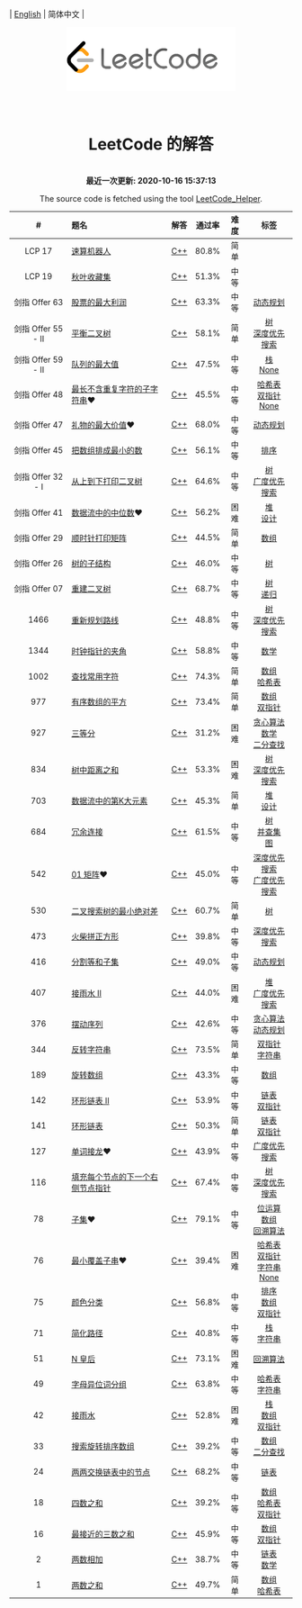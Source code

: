 
| [English](README_EN.md) | 简体中文 |

<p align="center"><img width="300" src="https://raw.githubusercontent.com/KivenCkl/LeetCode_Helper/master/imgs/leetcode-logo.png"></p>
<p align="center">
    <img src="https://img.shields.io/badge/用户-f1-driver-majia-blue.svg?" alt="">
    <img src="https://img.shields.io/badge/已解决-46/1829-blue.svg?" alt="">
    <img src="https://img.shields.io/badge/简单-10-green.svg?" alt="">
    <img src="https://img.shields.io/badge/中等-29-orange.svg?" alt="">
    <img src="https://img.shields.io/badge/困难-7-red.svg?" alt="">
</p>
<h1 align="center">LeetCode 的解答</h1>

<p align="center">
    <br>
    <b>最近一次更新: 2020-10-16 15:37:13</b>
    <br>
</p>
<!--请保留下面这行信息，让更多用户了解到这个小爬虫，衷心感谢您的支持-->
<p align="center">The source code is fetched using the tool <a href="https://github.com/KivenCkl/LeetCode_Helper">LeetCode_Helper</a>.</p>

| # | 题名 | 解答 | 通过率 | 难度 | 标签 |
|:--:|:-----|:---------:|:----:|:----:|:----:|
|LCP 17|[速算机器人](Problemset/nGK0Fy/README.md)|[C++](Problemset/nGK0Fy/nGK0Fy.cpp)|80.8%|简单||
|LCP 19|[秋叶收藏集](Problemset/UlBDOe/README.md)|[C++](Problemset/UlBDOe/UlBDOe.cpp)|51.3%|中等||
|剑指 Offer 63|[股票的最大利润](Problemset/gu-piao-de-zui-da-li-run-lcof/README.md)|[C++](Problemset/gu-piao-de-zui-da-li-run-lcof/gu-piao-de-zui-da-li-run-lcof.cpp)|63.3%|中等|[动态规划](https://leetcode-cn.com/tag/dynamic-programming)|
|剑指 Offer 55 - II|[平衡二叉树](Problemset/ping-heng-er-cha-shu-lcof/README.md)|[C++](Problemset/ping-heng-er-cha-shu-lcof/ping-heng-er-cha-shu-lcof.cpp)|58.1%|简单|[树](https://leetcode-cn.com/tag/tree)<br>[深度优先搜索](https://leetcode-cn.com/tag/depth-first-search)|
|剑指 Offer 59 - II|[队列的最大值](Problemset/dui-lie-de-zui-da-zhi-lcof/README.md)|[C++](Problemset/dui-lie-de-zui-da-zhi-lcof/dui-lie-de-zui-da-zhi-lcof.cpp)|47.5%|中等|[栈](https://leetcode-cn.com/tag/stack)<br>[None](https://leetcode-cn.com/tag/sliding-window)|
|剑指 Offer 48|[最长不含重复字符的子字符串](Problemset/zui-chang-bu-han-zhong-fu-zi-fu-de-zi-zi-fu-chuan-lcof/README.md)❤️|[C++](Problemset/zui-chang-bu-han-zhong-fu-zi-fu-de-zi-zi-fu-chuan-lcof/zui-chang-bu-han-zhong-fu-zi-fu-de-zi-zi-fu-chuan-lcof.cpp)|45.5%|中等|[哈希表](https://leetcode-cn.com/tag/hash-table)<br>[双指针](https://leetcode-cn.com/tag/two-pointers)<br>[None](https://leetcode-cn.com/tag/sliding-window)|
|剑指 Offer 47|[礼物的最大价值](Problemset/li-wu-de-zui-da-jie-zhi-lcof/README.md)❤️|[C++](Problemset/li-wu-de-zui-da-jie-zhi-lcof/li-wu-de-zui-da-jie-zhi-lcof.cpp)|68.0%|中等|[动态规划](https://leetcode-cn.com/tag/dynamic-programming)|
|剑指 Offer 45|[把数组排成最小的数](Problemset/ba-shu-zu-pai-cheng-zui-xiao-de-shu-lcof/README.md)|[C++](Problemset/ba-shu-zu-pai-cheng-zui-xiao-de-shu-lcof/ba-shu-zu-pai-cheng-zui-xiao-de-shu-lcof.cpp)|56.1%|中等|[排序](https://leetcode-cn.com/tag/sort)|
|剑指 Offer 32 - I|[从上到下打印二叉树](Problemset/cong-shang-dao-xia-da-yin-er-cha-shu-lcof/README.md)|[C++](Problemset/cong-shang-dao-xia-da-yin-er-cha-shu-lcof/cong-shang-dao-xia-da-yin-er-cha-shu-lcof.cpp)|64.6%|中等|[树](https://leetcode-cn.com/tag/tree)<br>[广度优先搜索](https://leetcode-cn.com/tag/breadth-first-search)|
|剑指 Offer 41|[数据流中的中位数](Problemset/shu-ju-liu-zhong-de-zhong-wei-shu-lcof/README.md)❤️|[C++](Problemset/shu-ju-liu-zhong-de-zhong-wei-shu-lcof/shu-ju-liu-zhong-de-zhong-wei-shu-lcof.cpp)|56.2%|困难|[堆](https://leetcode-cn.com/tag/heap)<br>[设计](https://leetcode-cn.com/tag/design)|
|剑指 Offer 29|[顺时针打印矩阵](Problemset/shun-shi-zhen-da-yin-ju-zhen-lcof/README.md)|[C++](Problemset/shun-shi-zhen-da-yin-ju-zhen-lcof/shun-shi-zhen-da-yin-ju-zhen-lcof.cpp)|44.5%|简单|[数组](https://leetcode-cn.com/tag/array)|
|剑指 Offer 26|[树的子结构](Problemset/shu-de-zi-jie-gou-lcof/README.md)|[C++](Problemset/shu-de-zi-jie-gou-lcof/shu-de-zi-jie-gou-lcof.cpp)|46.0%|中等|[树](https://leetcode-cn.com/tag/tree)|
|剑指 Offer 07|[重建二叉树](Problemset/zhong-jian-er-cha-shu-lcof/README.md)|[C++](Problemset/zhong-jian-er-cha-shu-lcof/zhong-jian-er-cha-shu-lcof.cpp)|68.7%|中等|[树](https://leetcode-cn.com/tag/tree)<br>[递归](https://leetcode-cn.com/tag/recursion)|
|1466|[重新规划路线](Problemset/reorder-routes-to-make-all-paths-lead-to-the-city-zero/README.md)|[C++](Problemset/reorder-routes-to-make-all-paths-lead-to-the-city-zero/reorder-routes-to-make-all-paths-lead-to-the-city-zero.cpp)|48.8%|中等|[树](https://leetcode-cn.com/tag/tree)<br>[深度优先搜索](https://leetcode-cn.com/tag/depth-first-search)|
|1344|[时钟指针的夹角](Problemset/angle-between-hands-of-a-clock/README.md)|[C++](Problemset/angle-between-hands-of-a-clock/angle-between-hands-of-a-clock.cpp)|58.8%|中等|[数学](https://leetcode-cn.com/tag/math)|
|1002|[查找常用字符](Problemset/find-common-characters/README.md)|[C++](Problemset/find-common-characters/find-common-characters.cpp)|74.3%|简单|[数组](https://leetcode-cn.com/tag/array)<br>[哈希表](https://leetcode-cn.com/tag/hash-table)|
|977|[有序数组的平方](Problemset/squares-of-a-sorted-array/README.md)|[C++](Problemset/squares-of-a-sorted-array/squares-of-a-sorted-array.cpp)|73.4%|简单|[数组](https://leetcode-cn.com/tag/array)<br>[双指针](https://leetcode-cn.com/tag/two-pointers)|
|927|[三等分](Problemset/three-equal-parts/README.md)|[C++](Problemset/three-equal-parts/three-equal-parts.cpp)|31.2%|困难|[贪心算法](https://leetcode-cn.com/tag/greedy)<br>[数学](https://leetcode-cn.com/tag/math)<br>[二分查找](https://leetcode-cn.com/tag/binary-search)|
|834|[树中距离之和](Problemset/sum-of-distances-in-tree/README.md)|[C++](Problemset/sum-of-distances-in-tree/sum-of-distances-in-tree.cpp)|53.3%|困难|[树](https://leetcode-cn.com/tag/tree)<br>[深度优先搜索](https://leetcode-cn.com/tag/depth-first-search)|
|703|[数据流中的第K大元素](Problemset/kth-largest-element-in-a-stream/README.md)|[C++](Problemset/kth-largest-element-in-a-stream/kth-largest-element-in-a-stream.cpp)|45.3%|简单|[堆](https://leetcode-cn.com/tag/heap)<br>[设计](https://leetcode-cn.com/tag/design)|
|684|[冗余连接](Problemset/redundant-connection/README.md)|[C++](Problemset/redundant-connection/redundant-connection.cpp)|61.5%|中等|[树](https://leetcode-cn.com/tag/tree)<br>[并查集](https://leetcode-cn.com/tag/union-find)<br>[图](https://leetcode-cn.com/tag/graph)|
|542|[01 矩阵](Problemset/01-matrix/README.md)❤️|[C++](Problemset/01-matrix/01-matrix.cpp)|45.0%|中等|[深度优先搜索](https://leetcode-cn.com/tag/depth-first-search)<br>[广度优先搜索](https://leetcode-cn.com/tag/breadth-first-search)|
|530|[二叉搜索树的最小绝对差](Problemset/minimum-absolute-difference-in-bst/README.md)|[C++](Problemset/minimum-absolute-difference-in-bst/minimum-absolute-difference-in-bst.cpp)|60.7%|简单|[树](https://leetcode-cn.com/tag/tree)|
|473|[火柴拼正方形](Problemset/matchsticks-to-square/README.md)|[C++](Problemset/matchsticks-to-square/matchsticks-to-square.cpp)|39.8%|中等|[深度优先搜索](https://leetcode-cn.com/tag/depth-first-search)|
|416|[分割等和子集](Problemset/partition-equal-subset-sum/README.md)|[C++](Problemset/partition-equal-subset-sum/partition-equal-subset-sum.cpp)|49.0%|中等|[动态规划](https://leetcode-cn.com/tag/dynamic-programming)|
|407|[接雨水 II](Problemset/trapping-rain-water-ii/README.md)|[C++](Problemset/trapping-rain-water-ii/trapping-rain-water-ii.cpp)|44.0%|困难|[堆](https://leetcode-cn.com/tag/heap)<br>[广度优先搜索](https://leetcode-cn.com/tag/breadth-first-search)|
|376|[摆动序列](Problemset/wiggle-subsequence/README.md)|[C++](Problemset/wiggle-subsequence/wiggle-subsequence.cpp)|42.6%|中等|[贪心算法](https://leetcode-cn.com/tag/greedy)<br>[动态规划](https://leetcode-cn.com/tag/dynamic-programming)|
|344|[反转字符串](Problemset/reverse-string/README.md)|[C++](Problemset/reverse-string/reverse-string.cpp)|73.5%|简单|[双指针](https://leetcode-cn.com/tag/two-pointers)<br>[字符串](https://leetcode-cn.com/tag/string)|
|189|[旋转数组](Problemset/rotate-array/README.md)|[C++](Problemset/rotate-array/rotate-array.cpp)|43.3%|中等|[数组](https://leetcode-cn.com/tag/array)|
|142|[环形链表 II](Problemset/linked-list-cycle-ii/README.md)|[C++](Problemset/linked-list-cycle-ii/linked-list-cycle-ii.cpp)|53.9%|中等|[链表](https://leetcode-cn.com/tag/linked-list)<br>[双指针](https://leetcode-cn.com/tag/two-pointers)|
|141|[环形链表](Problemset/linked-list-cycle/README.md)|[C++](Problemset/linked-list-cycle/linked-list-cycle.cpp)|50.3%|简单|[链表](https://leetcode-cn.com/tag/linked-list)<br>[双指针](https://leetcode-cn.com/tag/two-pointers)|
|127|[单词接龙](Problemset/word-ladder/README.md)❤️|[C++](Problemset/word-ladder/word-ladder.cpp)|43.9%|中等|[广度优先搜索](https://leetcode-cn.com/tag/breadth-first-search)|
|116|[填充每个节点的下一个右侧节点指针](Problemset/populating-next-right-pointers-in-each-node/README.md)|[C++](Problemset/populating-next-right-pointers-in-each-node/populating-next-right-pointers-in-each-node.cpp)|67.4%|中等|[树](https://leetcode-cn.com/tag/tree)<br>[深度优先搜索](https://leetcode-cn.com/tag/depth-first-search)|
|78|[子集](Problemset/subsets/README.md)❤️|[C++](Problemset/subsets/subsets.cpp)|79.1%|中等|[位运算](https://leetcode-cn.com/tag/bit-manipulation)<br>[数组](https://leetcode-cn.com/tag/array)<br>[回溯算法](https://leetcode-cn.com/tag/backtracking)|
|76|[最小覆盖子串](Problemset/minimum-window-substring/README.md)❤️|[C++](Problemset/minimum-window-substring/minimum-window-substring.cpp)|39.4%|困难|[哈希表](https://leetcode-cn.com/tag/hash-table)<br>[双指针](https://leetcode-cn.com/tag/two-pointers)<br>[字符串](https://leetcode-cn.com/tag/string)<br>[None](https://leetcode-cn.com/tag/sliding-window)|
|75|[颜色分类](Problemset/sort-colors/README.md)|[C++](Problemset/sort-colors/sort-colors.cpp)|56.8%|中等|[排序](https://leetcode-cn.com/tag/sort)<br>[数组](https://leetcode-cn.com/tag/array)<br>[双指针](https://leetcode-cn.com/tag/two-pointers)|
|71|[简化路径](Problemset/simplify-path/README.md)|[C++](Problemset/simplify-path/simplify-path.cpp)|40.8%|中等|[栈](https://leetcode-cn.com/tag/stack)<br>[字符串](https://leetcode-cn.com/tag/string)|
|51|[N 皇后](Problemset/n-queens/README.md)|[C++](Problemset/n-queens/n-queens.cpp)|73.1%|困难|[回溯算法](https://leetcode-cn.com/tag/backtracking)|
|49|[字母异位词分组](Problemset/group-anagrams/README.md)|[C++](Problemset/group-anagrams/group-anagrams.cpp)|63.8%|中等|[哈希表](https://leetcode-cn.com/tag/hash-table)<br>[字符串](https://leetcode-cn.com/tag/string)|
|42|[接雨水](Problemset/trapping-rain-water/README.md)|[C++](Problemset/trapping-rain-water/trapping-rain-water.cpp)|52.8%|困难|[栈](https://leetcode-cn.com/tag/stack)<br>[数组](https://leetcode-cn.com/tag/array)<br>[双指针](https://leetcode-cn.com/tag/two-pointers)|
|33|[搜索旋转排序数组](Problemset/search-in-rotated-sorted-array/README.md)|[C++](Problemset/search-in-rotated-sorted-array/search-in-rotated-sorted-array.cpp)|39.2%|中等|[数组](https://leetcode-cn.com/tag/array)<br>[二分查找](https://leetcode-cn.com/tag/binary-search)|
|24|[两两交换链表中的节点](Problemset/swap-nodes-in-pairs/README.md)|[C++](Problemset/swap-nodes-in-pairs/swap-nodes-in-pairs.cpp)|68.2%|中等|[链表](https://leetcode-cn.com/tag/linked-list)|
|18|[四数之和](Problemset/4sum/README.md)|[C++](Problemset/4sum/4sum.cpp)|39.2%|中等|[数组](https://leetcode-cn.com/tag/array)<br>[哈希表](https://leetcode-cn.com/tag/hash-table)<br>[双指针](https://leetcode-cn.com/tag/two-pointers)|
|16|[最接近的三数之和](Problemset/3sum-closest/README.md)|[C++](Problemset/3sum-closest/3sum-closest.cpp)|45.9%|中等|[数组](https://leetcode-cn.com/tag/array)<br>[双指针](https://leetcode-cn.com/tag/two-pointers)|
|2|[两数相加](Problemset/add-two-numbers/README.md)|[C++](Problemset/add-two-numbers/add-two-numbers.cpp)|38.7%|中等|[链表](https://leetcode-cn.com/tag/linked-list)<br>[数学](https://leetcode-cn.com/tag/math)|
|1|[两数之和](Problemset/two-sum/README.md)|[C++](Problemset/two-sum/two-sum.cpp)|49.7%|简单|[数组](https://leetcode-cn.com/tag/array)<br>[哈希表](https://leetcode-cn.com/tag/hash-table)|
